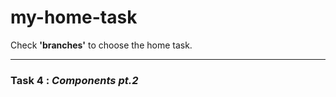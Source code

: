 # my-home-task

Check **'branches'** to choose the home task.

***

### Task 4 : ***Components pt.2***


